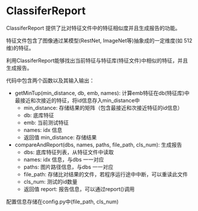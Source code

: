 # ClassiferReport

ClassiferReport 提供了比对特征文件中的特征相似度并且生成报告的功能。

特征文件包含了图像通过某模型(RestNet, ImageNet等)抽象成的一定维度(如 512维)的特征。

利用ClassiferReport能够找出当前特征与特征库(特征文件)中相似的特征，并且生成报告。

代码中包含两个函数以及其输入输出：
- getMinTup(min_distance, db, emb, names): 计算emb特征在db(特征库)中最接近和次接近的特征，将id信息存入min_distance中
	- min_distance: 存储结果的矩阵（包含最接近和次接近特征的id信息）
	- db: 底库特征
	- emb: 当前测试特征
	- names: idx 信息
	- 返回值 min_distance: 存储结果
- compareAndReport(dbs, names, paths, file_path, cls_num): 生成报告
	- dbs: 底库特征列表，从特征文件中读取
	- names: idx 信息，与dbs 一一对应
	- paths: 图片路径信息，与dbs 一一对应
	- file_path: 存储比对结果的文件，若程序运行途中中断，可以重读此文件
	- cls_num: 测试的id数量
	- 返回值 report: 报告信息，可以通过report()调用

配置信息存储在config.py中(file_path, cls_num)



